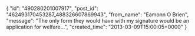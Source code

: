  {
   "id": "490280201007917",
   "post_id": "462493170453287_488326607869943",
   "from_name": "Eamonn O Brien",
   "message": "The only form they would have with my signature would be an application for welfare...",
   "created_time": "2013-03-09T15:00:05+0000"
 }
